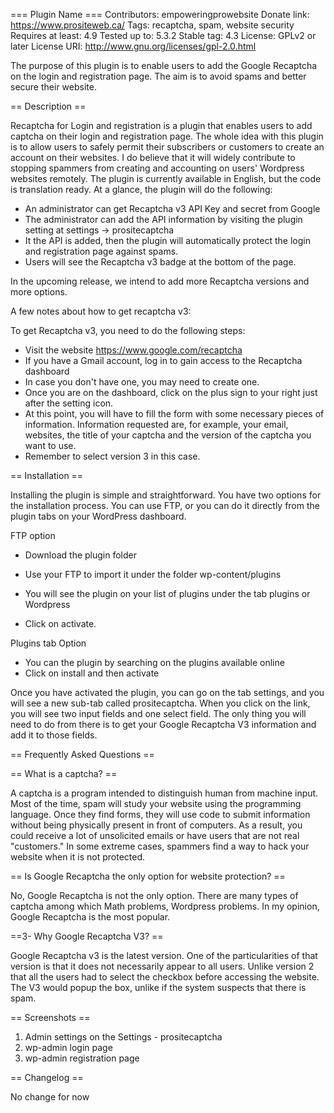 === Plugin Name ===
Contributors: empoweringprowebsite
Donate link: https://www.prositeweb.ca/
Tags: recaptcha, spam, website security
Requires at least: 4.9
Tested up to: 5.3.2
Stable tag: 4.3
License: GPLv2 or later
License URI: http://www.gnu.org/licenses/gpl-2.0.html

The purpose of this plugin is to enable users to add the Google Recaptcha on the login and registration page. The aim is to avoid spams and better secure their website.

== Description ==

Recaptcha for Login and registration is a plugin that enables users to add captcha on their login and registration page. The whole idea with this plugin is to allow users to safely permit their subscribers or customers to create an account on their websites. I do believe that it will widely contribute to stopping spammers from creating and accounting on users' Wordpress websites remotely. The plugin is currently available in English, but the code is translation ready. At a glance, the plugin will do the following:

* An administrator can get Recaptcha v3 API Key and secret from Google
* The administrator can add the API information by visiting the plugin setting at settings -> prositecaptcha
* It the API is added, then the plugin will automatically protect the login and registration page against spams.
* Users will see the Recaptcha v3 badge at the bottom of the page.


In the upcoming release, we intend to add more Recaptcha versions and more options.

A few notes about how to get recaptcha v3:

To get Recaptcha v3, you need to do the following steps:

* Visit the website https://www.google.com/recaptcha
* If you have a Gmail account, log in to gain access to the Recaptcha dashboard
* In case you don't have one, you may need to create one.
* Once you are on the dashboard, click on the plus sign to your right just after the setting icon.
* At this point, you will have to fill the form with some necessary pieces of information. Information requested are, for example, your email, websites, the title of your captcha and the version of the captcha you want to use.
* Remember to select version 3 in this case.

== Installation ==

Installing the plugin is simple and straightforward. You have two options for the installation process. You can use FTP, or you can do it directly from the plugin tabs on your WordPress dashboard.

FTP option

* Download the plugin folder
* Use your FTP to import it under the folder wp-content/plugins
* You will see the plugin on your list of plugins under the tab plugins or Wordpress

* Click on activate.

Plugins tab Option

* You can the plugin by searching on the plugins available online
* Click on install and then activate


Once you have activated the plugin, you can go on the tab settings, and you will see a new sub-tab called prositecaptcha. When you click on the link, you will see two input fields and one select field. The only thing you will need to do from there is to get your Google Recaptcha V3 information and add it to those fields.

== Frequently Asked Questions ==

== What is a captcha? ==

A captcha is a program intended to distinguish human from machine input. Most of the time, spam will study your website using the programming language. Once they find forms, they will use code to submit information without being physically present in front of computers. As a result, you could receive a lot of unsolicited emails or have users that are not real "customers." In some extreme cases, spammers find a way to hack your website when it is not protected.

== Is Google Recaptcha the only option for website protection? ==

No, Google Recaptcha is not the only option. There are many types of captcha among which Math problems, Wordpress problems. In my opinion, Google Recaptcha is the most popular.

==3- Why Google Recaptcha V3? ==

Google Recaptcha v3 is the latest version. One of the particularities of that version is that it does not necessarily appear to all users. Unlike version 2 that all the users had to select the checkbox before accessing the website. The V3 would popup the box, unlike if the system suspects that there is spam.

== Screenshots ==

1. Admin settings on the Settings  - prositecaptcha
2. wp-admin login page 
2. wp-admin registration page


== Changelog ==

No change for now
